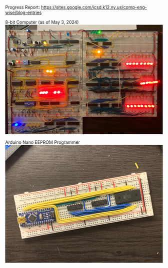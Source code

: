 Progress Report: https://sites.google.com/icsd.k12.ny.us/comp-eng-wise/blog-entries

8-bit Computer (as of May 3, 2024)
![alt text](https://github.com/junyoung-sim/8-bit/blob/main/res/IMG_8195.jpeg)

Arduino Nano EEPROM Programmer
![alt text](https://github.com/junyoung-sim/8-bit/blob/main/res/IMG_8254.jpg)